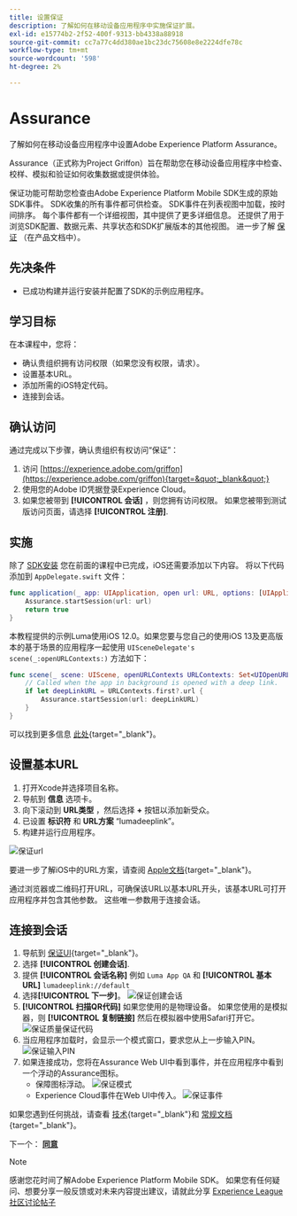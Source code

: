 ```yaml
---
title: 设置保证
description: 了解如何在移动设备应用程序中实施保证扩展。
exl-id: e15774b2-2f52-400f-9313-bb4338a88918
source-git-commit: cc7a77c4dd380ae1bc23dc75608e8e2224dfe78c
workflow-type: tm+mt
source-wordcount: '598'
ht-degree: 2%

---
```


# Assurance

了解如何在移动设备应用程序中设置Adobe Experience Platform Assurance。

Assurance（正式称为Project Griffon）旨在帮助您在移动设备应用程序中检查、校样、模拟和验证如何收集数据或提供体验。

保证功能可帮助您检查由Adobe Experience Platform Mobile SDK生成的原始SDK事件。 SDK收集的所有事件都可供检查。 SDK事件在列表视图中加载，按时间排序。 每个事件都有一个详细视图，其中提供了更多详细信息。 还提供了用于浏览SDK配置、数据元素、共享状态和SDK扩展版本的其他视图。 进一步了解 [保证](https://aep-sdks.gitbook.io/docs/foundation-extensions/adobe-experience-platform-assurance) （在产品文档中）。


## 先决条件

* 已成功构建并运行安装并配置了SDK的示例应用程序。

## 学习目标

在本课程中，您将：

* 确认贵组织拥有访问权限（如果您没有权限，请求）。
* 设置基本URL。
* 添加所需的iOS特定代码。
* 连接到会话。

## 确认访问

通过完成以下步骤，确认贵组织有权访问“保证”：

1. 访问 [https://experience.adobe.com/griffon](https://experience.adobe.com/griffon){target=&quot;_blank&quot;}
1. 使用您的Adobe ID凭据登录Experience Cloud。
1. 如果您被带到 **[!UICONTROL 会话]** ，则您拥有访问权限。 如果您被带到测试版访问页面，请选择 **[!UICONTROL 注册]**.

## 实施

除了 [SDK安装](install-sdks.md) 您在前面的课程中已完成，iOS还需要添加以下内容。 将以下代码添加到 `AppDelegate.swift` 文件：

```swift
func application(_ app: UIApplication, open url: URL, options: [UIApplication.OpenURLOptionsKey: Any] = [:]) -> Bool {
    Assurance.startSession(url: url)
    return true
}
```

本教程提供的示例Luma使用iOS 12.0。如果您要与您自己的使用iOS 13及更高版本的基于场景的应用程序一起使用 `UISceneDelegate's scene(_:openURLContexts:)` 方法如下：

```swift
func scene(_ scene: UIScene, openURLContexts URLContexts: Set<UIOpenURLContext>) {
    // Called when the app in background is opened with a deep link.
    if let deepLinkURL = URLContexts.first?.url {
        Assurance.startSession(url: deepLinkURL)
    }
}
```

可以找到更多信息 [此处](https://aep-sdks.gitbook.io/docs/foundation-extensions/adobe-experience-platform-assurance#implement-aep-assurance-session-start-apis-ios-only){target=&quot;_blank&quot;}。

## 设置基本URL

1. 打开Xcode并选择项目名称。
1. 导航到 **信息** 选项卡。
1. 向下滚动到 **URL类型** ，然后选择 **+** 按钮以添加新受众。
1. 已设置 **标识符** 和 **URL方案** “lumadeeplink”。
1. 构建并运行应用程序。

![保证url](assets/mobile-assurance-url-type.png)

要进一步了解iOS中的URL方案，请查阅 [Apple文档](https://developer.apple.com/documentation/xcode/defining-a-custom-url-scheme-for-your-app){target=&quot;_blank&quot;}。

通过浏览器或二维码打开URL，可确保该URL以基本URL开头，该基本URL可打开应用程序并包含其他参数。 这些唯一参数用于连接会话。

## 连接到会话

1. 导航到 [保证UI](https://experience.adobe.com/griffon){target=&quot;_blank&quot;}。
1. 选择 **[!UICONTROL 创建会话]**.
1. 提供 **[!UICONTROL 会话名称]** 例如 `Luma App QA` 和 **[!UICONTROL 基本URL]** `lumadeeplink://default`
1. 选择&#x200B;**[!UICONTROL 下一步]**。
   ![保证创建会话](assets/mobile-assurance-create-session.png)
1. **[!UICONTROL 扫描QR代码]** 如果您使用的是物理设备。 如果您使用的是模拟器，则 **[!UICONTROL 复制链接]** 然后在模拟器中使用Safari打开它。
   ![保证质量保证代码](assets/mobile-assurance-qr-code.png)
1. 当应用程序加载时，会显示一个模式窗口，要求您从上一步输入PIN。
   ![保证输入PIN](assets/mobile-assurance-enter-pin.png)
1. 如果连接成功，您将在Assurance Web UI中看到事件，并在应用程序中看到一个浮动的Assurance图标。
   * 保障图标浮动。
      ![保证模式](assets/mobile-assurance-modal.png)
   * Experience Cloud事件在Web UI中传入。
      ![保证事件](assets/mobile-assurance-events.png)

如果您遇到任何挑战，请查看 [技术](https://aep-sdks.gitbook.io/docs/foundation-extensions/adobe-experience-platform-assurance){target=&quot;_blank&quot;}和 [常规文档](https://aep-sdks.gitbook.io/docs/beta/project-griffon){target=&quot;_blank&quot;}。

下一个： **[同意](consent.md)**

>[!NOTE]
>
>感谢您花时间了解Adobe Experience Platform Mobile SDK。 如果您有任何疑问、想要分享一般反馈或对未来内容提出建议，请就此分享 [Experience League社区讨论帖子](https://experienceleaguecommunities.adobe.com/t5/adobe-experience-platform-launch/tutorial-discussion-implement-adobe-experience-cloud-in-mobile/td-p/443796)